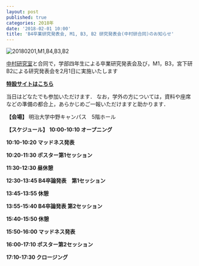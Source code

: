 ```yaml
---
layout: post
published: true
categories: 2018年
date: '2018-02-01 10:00'
title: 'B4卒業研究発表会, M1, B3, B2 研究発表会(中村研合同)のお知らせ'
---
```

![20180201,M1,B4,B3,B2](https://lh3.googleusercontent.com/wt-saJHk9DmDsiX2dYi8OWN-dUT9K8MusmSWqGUdc1Mr4LlyKqM95DKMDRBAcanR3jmmucadcmGBULw-356TjU9PkYHW3T_sl5mvX1xfow94zQInS1FyPYbdQfyQc8L-ALSAV2N39YQxW8_867N7HrfUXGEKrmKArNcfVqtQTE0H9TTkke7juRWgV3iBiVCZ3aMIJWBf10e2HDujpJ0xFMYarJMPVNcce_iyuamUE7Aa4UNacRg3shvY1ipHQ17PBvb07_kd8vJbVOZhleKWYc2du7eUjxnE7b39oVXq7b-9ZOtPwZnGKK7sh69cn8__fHlu6BPGIj5rt5KTXMmxWe0EtRxT-i6xYa7ZqdQlVnymTRr5WgoyjtWhAlHm_NouHoBJimSXF9jLgMMtt4EJOK3hqPRV9pLhiji82MfW3Ha4LO6t2AHL525vuxJiliY1DpNNcafUvAHK6GYM4yFr2ABOBuaFC_zsDXyLWv6VVyihoaPWJhrnsjQIEKz4Zo7JtGoQIrpMadsp5opOi_WQSYGOIQPDZXStjOb-xQn0fSvad9-VhLaF8hkj9F33ZROklRLQlzQNS_ayCdsivtdpc1eHLNP9kldJMo2jqAM=w1426-h802-no?pageId=103824382426691254815)

[中村研究室](http://nkmr-lab.org/)と合同で，学部四年生による卒業研究発表会及び，M1，B3，宮下研B2による研究発表会を2月1日に実施いたします

**[特設サイトはこちら](https://event.miyashita.com/%E3%82%AA%E3%83%BC%E3%83%95%E3%82%9A%E3%83%B3%E3%83%A9%E3%83%9B%E3%82%99:2018/)**

当日はどなたでも参加いただけます．
なお，学外の方については，資料や座席などの準備の都合上，あらかじめご一報いただけますと助かります．

**【会場】**
明治大学中野キャンパス　5階ホール

**【スケジュール】**
**10:00-10:10 オープニング**

**10:10-10:20 マッドネス発表**

**10:20-11:30 ポスター第1セッション**

**11:30-12:30 昼休憩**

**12:30-13:45 B4卒論発表　第1セッション**

**13:45-13:55 休憩**

**13:55-15:40 B4卒論発表 第2セッション**

**15:40-15:50 休憩**

**15:50-16:00 マッドネス発表**

**16:00-17:10 ポスター第2セッション**

**17:10-17:30 クロージング**